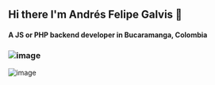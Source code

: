 ## Hi there I'm Andrés Felipe Galvis 👋
#### A JS or PHP backend developer in Bucaramanga, Colombia

### ![image]({https://img.shields.io/badge/Instagram-E4405F?style=for-the-badge&logo=instagram&logoColor=white})
![image]({https://img.shields.io/badge/LinkedIn-0077B5?style=for-the-badge&logo=linkedin&logoColor=white})

<!--
**andresgalvis26/andresgalvis26** is a ✨ _special_ ✨ repository because its `README.md` (this file) appears on your GitHub profile.

Here are some ideas to get you started:

- 🔭 I’m currently working on ...
- 🌱 I’m currently learning ...
- 👯 I’m looking to collaborate on ...
- 🤔 I’m looking for help with ...
- 💬 Ask me about ...
- 📫 How to reach me: ...
- 😄 Pronouns: ...
- ⚡ Fun fact: ...
-->
